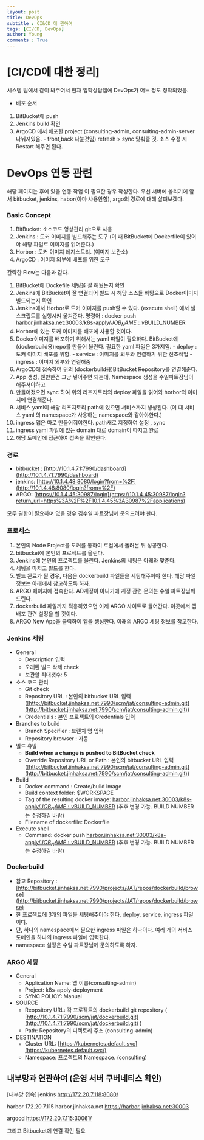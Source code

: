 ```yaml
---
layout: post
title: DevOps
subtitle : CI&CD 에 관하여
tags: [CI/CD, DevOps]
author: Young
comments : True
---
```


# [CI/CD에 대한 정리]
시스템 팀에서 같이 봐주어서 현재 입학상담앱에 DevOps가 어느 정도 정착되었음.

* 배포 순서
1. BitBucket에 push
2. Jenkins build 확인
3. ArgoCD 에서
  배포한 project 
  (consulting-admin, 
  consulting-admin-server 나눠져있음. - front,back 나눈것임)
  refresh > sync 맞춰줄 것.
  소스 수정 시 Restart 해주면 된다.

# DevOps 연동 관련
해당 페이지는 후에 있을 연동 작업 이 필요한 경우 작성한다.
우선 서버에 올리기에 앞서 bitbucket, jenkins, habor(아마 사용안함), argo의 경로에 대해 살펴보겠다.


### Basic Concept
  1. BitBucket: 소스코드 형상관리 git으로 사용
  2. Jenkins : 도커 이미지를 빌드해주는 도구 (이 때 BitBucket에 Dockerfile이 있어야 해당 파일로 이미지를 읽어준다.)
  3. Horbor : 도커 이미지 레지스트리. (이미지 보관소)
  4. ArgoCD : 이미지 외부에 배포를 위한 도구 

  간략한 Flow는 다음과 같다.
  1. BitBucket에 Dockefile 세팅을 잘 해뒀는지 확인
  2. Jenkins에 BitBucket이 잘 연결되어 빌드 시 해당 소스들 바탕으로 Docker이미지 빌드되는지 확인
  3. Jenkins에서 Horbor로 도커 이미지를 push할 수 있다. (execute shell) 에서 쉘 스크립트를 실행시켜 옮겨준다.
  명령어 : docker push [harbor.jinhaksa.net:30003/k8s-apply/${JOB_NAME}:v$BUILD_NUMBER](http://harbor.jinhaksa.net:30003/k8s-apply/$%7BJOB_NAME%7D:v$BUILD_NUMBER)
  4. Horbor에 있는 도커 이미지를 배포에 사용할 것이다.
  5. Docker이미지를 배포하기 위해서는 yaml 파일이 필요하다. BitBucket에 (dockerbuild용)repo를 만들어 올린다.
    필요한 yaml 파일은 3가지임.
    - deploy : 도커 이미지 배포를 위함.
    - service : 이미지를 외부와 연결하기 위한 전초작업
    - ingress : 이미지 외부와 연결해줌
  5. ArgoCD에 접속하여 위의 (dockerbuild용)BitBucket Repository를 연결해준다.
  6. App 생성, 웬만한건 그냥 넣어주면 되는데, Namespace 생성을 수일파트장님이 해주셔야하고
  7. 만들어졌으면 sync 하여 위의 리포지토리의 deploy 파일을 읽어와 horbor의 이미지에 연결해준다.
  8. 서비스 yaml이 해당 리포지토리 path에 있으면 서비스까지 생성된다. 
    (이 때 서비스 yaml 의 namespace가 사용하는 namespace와 같아야한다.)
  9. ingress 앱은 따로 만들어줘야한다. path새로 지정하여 설정 , sync
  10. ingress yaml 파일에 있는 domain 대로 domain이 따지고 완료 
  11. 해당 도메인에 접근하여 접속을 확인한다.



### 경로
  - bitbucket : [http://10.1.4.71:7990/dashboard](http://10.1.4.71:7990/dashboard)
  - jenkins: [http://10.1.4.48:8080/login?from=%2F](http://10.1.4.48:8080/login?from=%2F)
  - ARGO: [https://10.1.4.45:30987/login](https://10.1.4.45:30987/login?return_url=https%3A%2F%2F10.1.4.45%3A30987%2Fapplications)

  모두 권한이 필요하며 없을 경우 김수일 파트장님께 문의드려야 한다.

### 프로세스
  1. 본인의 Node Project를 도커를 통하여 로컬에서 돌려본 뒤 성공한다.
  2. bitbucket에 본인의 프로젝트를 올린다.
  3. Jenkins에 본인의 프로젝트를 올린다. Jenkins의 세팅은 아래와 맞춘다.
  4. 세팅을 마치고 빌드를 한다.
  5. 빌드 완료가 될 경우, 다음은 dockerbuild 파일들을 세팅해주어야 한다. 해당 파일 정보는 아래에서 참고하도록 하자.
  6. ARGO 페이지에 접속한다. AD계정이 아니기에 계정 관련 문의는 수일 파트장님께 드린다.
  7. dockerbuild 파일까지 적용하였으면 이제 ARGO 사이트로 들어간다. 이곳에서 앱 배포 관련 설정을 할 것이다. 
  8. ARGO New App을 클릭하여 앱을 생성한다. 아래의 ARGO 세팅 정보를 참고한다.

### Jenkins 세팅
- General
    - Description 입력
    - 오래된 빌드 삭제 check
    - 보관할 최대갯수: 5
- 소스 코드 관리
    - Git check
    - Repository URL : 본인의 bitbucket URL 입력
    ([http://bitbucket.jinhaksa.net:7990/scm/jat/consulting-admin.git](http://bitbucket.jinhaksa.net:7990/scm/jat/consulting-admin.git))
    - Credentials : 본인 프로젝트의 Credentials 입력
- Branches to build
    - Branch Specifier : 브랜치 명 입력
    - Repository browser : 자동
- 빌드 유발
    - **Build when a change is pushed to BitBucket check**
    - Override Repository URL or Path : 본인의 bitbucket URL 입력
    ([http://bitbucket.jinhaksa.net:7990/scm/jat/consulting-admin.git](http://bitbucket.jinhaksa.net:7990/scm/jat/consulting-admin.git))
- Build
    - Docker command : Create/build image
    - Build context folder: $WORKSPACE
    - Tag of the resulting docker image: 
    [harbor.jinhaksa.net:30003/k8s-apply/${JOB_NAME}:v$BUILD_NUMBER](http://harbor.jinhaksa.net:30003/k8s-apply/$%7BJOB_NAME%7D:v$BUILD_NUMBER)
    (추후 변경 가능. BUILD NUMBER는 수정하길 바람)
    - Filename of dockerfile: Dockerfile
- Execute shell
    - Command: docker push [harbor.jinhaksa.net:30003/k8s-apply/${JOB_NAME}:v$BUILD_NUMBER](http://harbor.jinhaksa.net:30003/k8s-apply/$%7BJOB_NAME%7D:v$BUILD_NUMBER)
    (추후 변경 가능. BUILD NUMBER는 수정하길 바람)

### Dockerbuild

- 참고 Repository : [http://bitbucket.jinhaksa.net:7990/projects/JAT/repos/dockerbuild/browse](http://bitbucket.jinhaksa.net:7990/projects/JAT/repos/dockerbuild/browse)
- 한 프로젝트에 3개의 파일을 세팅해주어야 한다. deploy, service, ingress 파일이다.
- 단, 하나의 namespace에서 필요한 ingress 파일은 하나이다. 여러 개의 서비스 도메인을 하나의 ingress 파일에 입력한다.
- namespace 설정은 수일 파트장님께 문의하도록 하자.

### ARGO 세팅

- General
    - Application Name: 앱 이름(consulting-admin)
    - Project: k8s-apply-deployment
    - SYNC POLICY: Manual
- SOURCE
    - Reopsitory URL: 각 프로젝트의 dockerbuild git repository
    ( [http://10.1.4.71:7990/scm/jat/dockerbuild.git](http://10.1.4.71:7990/scm/jat/dockerbuild.git) )
    - Path: Repository의 디렉토리 주소 (consulting-admin)
- DESTINATION
    - Cluster URL: [https://kubernetes.default.svc](https://kubernetes.default.svc/)
    - Namespace: 프로젝트의 Namespace. (consulting)



## 내부망과 연관하여 (운영 서버 쿠버네티스 확인)
[내부망 접속]
  jenkins
  http://172.20.7.118:8080/

  harbor
  172.20.7.115    harbor.jinhaksa.net
  https://harbor.jinhaksa.net:30003

  argocd
  https://172.20.7.115:30061/

  그리고 Bitbucket에 연결 확인 필요 